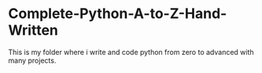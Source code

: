 # Complete-Python-A-to-Z-Hand-Written
This is my folder where i write and code python from zero to advanced with many projects.
